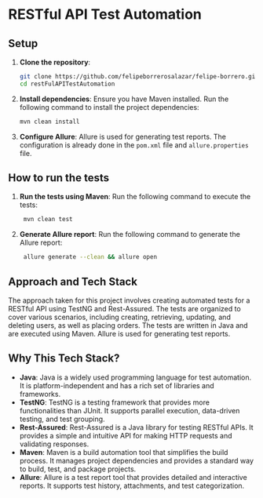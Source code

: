 # RESTful API Test Automation

## Setup

1. **Clone the repository**:
   ```sh
   git clone https://github.com/felipeborrerosalazar/felipe-borrero.git
   cd restFulAPITestAutomation
    ```
2. **Install dependencies**:  Ensure you have Maven installed. Run the following command to install the project dependencies:
   ```sh
   mvn clean install
   ```
3. **Configure Allure**: Allure is used for generating test reports. The configuration is already done in the `pom.xml` file and `allure.properties` file. 


## How to run the tests

1. **Run the tests using Maven**: Run the following command to execute the tests:
   ```sh
    mvn clean test
    ```
2. **Generate Allure report**: Run the following command to generate the Allure report:
    ```sh
     allure generate --clean && allure open
     ```
## Approach and Tech Stack

The approach taken for this project involves creating automated tests for a RESTful API using TestNG and Rest-Assured. The tests are organized to cover various scenarios, including creating, retrieving, updating, and deleting users, as well as placing orders. The tests are written in Java and are executed using Maven. Allure is used for generating test reports.

## Why This Tech Stack?
- **Java**: Java is a widely used programming language for test automation. It is platform-independent and has a rich set of libraries and frameworks.
- **TestNG**: TestNG is a testing framework that provides more functionalities than JUnit. It supports parallel execution, data-driven testing, and test grouping.
- **Rest-Assured**: Rest-Assured is a Java library for testing RESTful APIs. It provides a simple and intuitive API for making HTTP requests and validating responses.
- **Maven**: Maven is a build automation tool that simplifies the build process. It manages project dependencies and provides a standard way to build, test, and package projects.
- **Allure**: Allure is a test report tool that provides detailed and interactive reports. It supports test history, attachments, and test categorization.


